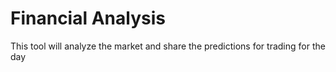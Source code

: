 # Financial Analysis
This tool will analyze the market and share the predictions for trading for the day
## 
